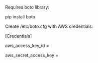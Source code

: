 Requires boto library:

pip install boto


Create /etc/boto.cfg with AWS credentials:

[Credentials]

aws_access_key_id = 

aws_secret_access_key = 
